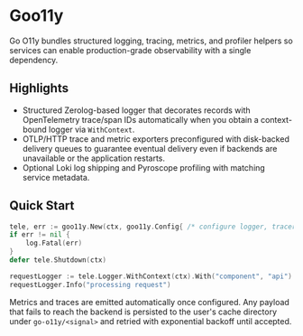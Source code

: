 # Goo11y

Go O11y bundles structured logging, tracing, metrics, and profiler helpers so services can enable production-grade observability with a single dependency.

## Highlights

- Structured Zerolog-based logger that decorates records with OpenTelemetry trace/span IDs automatically when you obtain a context-bound logger via `WithContext`.
- OTLP/HTTP trace and metric exporters preconfigured with disk-backed delivery queues to guarantee eventual delivery even if backends are unavailable or the application restarts.
- Optional Loki log shipping and Pyroscope profiling with matching service metadata.

## Quick Start

```go
tele, err := goo11y.New(ctx, goo11y.Config{ /* configure logger, tracer, meter, profiler */ })
if err != nil {
	log.Fatal(err)
}
defer tele.Shutdown(ctx)

requestLogger := tele.Logger.WithContext(ctx).With("component", "api")
requestLogger.Info("processing request")
```

Metrics and traces are emitted automatically once configured. Any payload that fails to reach the backend is persisted to the user's cache directory under `go-o11y/<signal>` and retried with exponential backoff until accepted.
